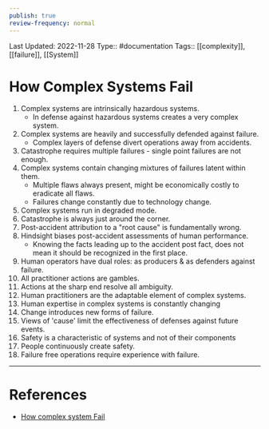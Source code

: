 ```yaml
---
publish: true
review-frequency: normal
---
```

Last Updated: 2022-11-28
Type:: #documentation 
Tags:: [[complexity]], [[failure]], [[System]]

# How Complex Systems Fail
1. Complex systems are intrinsically hazardous systems.
    - In defense against hazardous systems creates a very complex system.
2. Complex systems are heavily and successfully defended against failure.
    - Complex layers of defense divert operations away from accidents.
3. Catastrophe requires multiple failures - single point failures are not enough.
4. Complex systems contain changing mixtures of failures latent within them.
    - Multiple flaws always present, might be economically costly to eradicate all flaws.
    - Failures change constantly due to technology change.
5. Complex systems run in degraded mode.
6. Catastrophe is always just around the corner.
7. Post-accident attribution to a "root cause" is fundamentally wrong.
8. Hindsight biases post-accident assessments of human performance.
    - Knowing the facts leading up to the accident post fact, does not mean it should be recognized in the first place.
9. Human operators have dual roles: as producers & as defenders against failure.
10. All practitioner actions are gambles.
11. Actions at the sharp end resolve all ambiguity.
12. Human practitioners are the adaptable element of complex systems.
13. Human expertise in complex systems is constantly changing
14. Change introduces new forms of failure.
15. Views of 'cause' limit the effectiveness of defenses against future events.
16. Safety is a characteristic of systems and not of their components
17. People continuously create safety.
18. Failure free operations require experience with failure.

---
# References
- [How complex system Fail](https://how.complexsystems.fail/)
